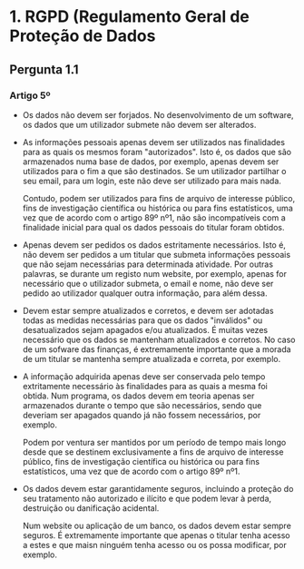 # 1. RGPD (Regulamento Geral de Proteção de Dados

## Pergunta 1.1

### Artigo 5º

- Os dados não devem ser forjados. No desenvolvimento de um software, os dados que um utilizador submete não devem ser alterados.

- As informações pessoais apenas devem ser utilizados nas finalidades para as quais os mesmos foram "autorizados". Isto é, os dados que são armazenados numa base de dados, por exemplo, apenas devem ser utilizados para o fim a que são destinados. Se um utilizador partilhar o seu email, para um login, este não deve ser utilizado para mais nada.

    Contudo, podem ser utilizados para fins de arquivo de interesse público, fins de investigação científica ou histórica ou para fins estatísticos, uma vez que de acordo com o artigo 89º nº1, não são incompatíveis com a finalidade inicial para qual os dados pessoais do titular foram obtidos.

- Apenas devem ser pedidos os dados estritamente necessários. Isto é, não devem ser pedidos a um titular que submeta informações pessoais que não sejam necessárias para determinada atividade. Por outras palavras, se durante um registo num website, por exemplo, apenas for necessário que o utilizador submeta, o email e nome, não deve ser pedido ao utilizador qualquer outra informação, para além dessa.  

- Devem estar sempre atualizados e corretos, e devem ser adotadas todas as medidas necessárias para que os dados "inválidos" ou desatualizados sejam apagados e/ou atualizados. É muitas vezes necessário que os dados se mantenham atualizados e corretos. No caso de um sofware das finanças, é extremamente importante que a morada de um titular se mantenha sempre atualizada e correta, por exemplo.

- A informação adquirida apenas deve ser conservada pelo tempo extritamente necessário às finalidades para as quais a mesma foi obtida. Num programa, os dados devem em teoria apenas ser armazenados durante o tempo que são necessários, sendo que deveriam ser apagados quando já não fossem necessários, por exemplo.

    Podem por ventura ser mantidos por um período de tempo mais longo desde que se destinem exclusivamente a fins de arquivo de interesse público, fins de investigação científica ou histórica ou para fins estatísticos, uma vez que de acordo com o artigo 89º nº1.

- Os dados devem estar garantidamente seguros, incluindo a proteção do seu tratamento não autorizado e ilícito e que podem levar à perda, destruição ou danificação acidental.

    Num website ou aplicação de um banco, os dados devem estar sempre seguros. É extremamente importante que apenas o titular tenha acesso a estes e que maisn ninguém tenha acesso ou os possa modificar, por exemplo.
